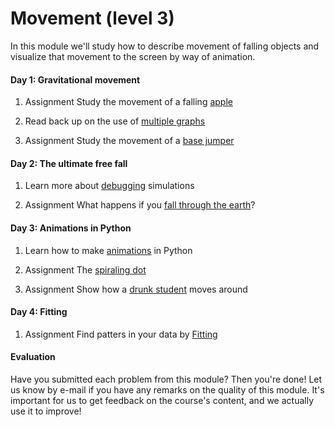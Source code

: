 # Movement (level 3)

In this module we'll study how to describe movement of falling objects and visualize that movement to the screen by way of animation.

#### Day 1: Gravitational movement

1. <span class="badge badge-primary">Assignment</span> Study the movement of a falling [apple](/movement/apple)

2. Read back up on the use of [multiple graphs](/resources/plot)

3. <span class="badge badge-primary">Assignment</span> Study the movement of a [base jumper](/movement/basejump)

#### Day 2: The ultimate free fall

1. Learn more about [debugging](/python/debugging) simulations

2. <span class="badge badge-primary">Assignment</span> What happens if you [fall through the earth](/movement/freefall)?

#### Day 3: Animations in Python

1. Learn how to make [animations](/resources/animations) in Python

2. <span class="badge badge-primary">Assignment</span> The [spiraling dot](/movement/dot)

3. <span class="badge badge-primary">Assignment</span> Show how a [drunk student](/movement/student) moves around

#### Day 4: Fitting

1. <span class="badge badge-primary">Assignment</span> Find patters in your data by [Fitting](/movement/fitting)

#### Evaluation

Have you submitted each problem from this module? Then you're done! Let us know by e-mail if you have any remarks on the quality of this module. It's important for us to get feedback on the course's content, and we actually use it to improve!
